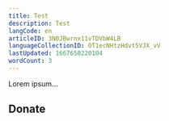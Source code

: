 ```yaml
---
title: Test
description: Test
langCode: en
articleID: 3N0JBwrnx11vTDVbW4LB
languageCollectionID: OT1ecNHtzHdvt5VJX_vV
lastUpdated: 1667658220104
wordCount: 3
---
```


Lorem ipsum...

<action-donate><h2>Donate</h2></action-donate>